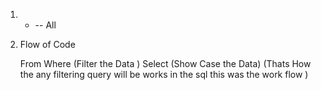 
1.  * -- All

2.  Flow of Code 

    From
    Where (Filter the Data )
    Select (Show Case the Data)
(Thats How the any filtering query will be works in the sql this was the work flow )

